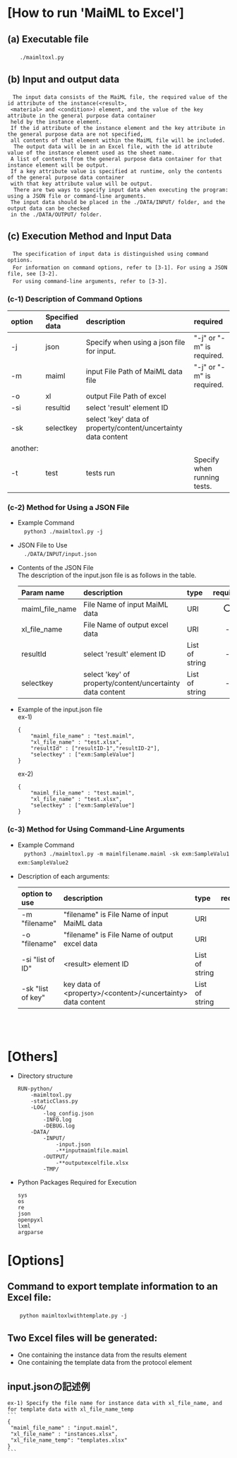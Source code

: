 # [How to run 'MaiML to Excel']

## (a) Executable file
　　`./maimltoxl.py`

## (b) Input and output data
    　The input data consists of the MaiML file, the required value of the id attribute of the instance(<result>,
     <material> and <condition>) element, and the value of the key attribute in the general purpose data container 
     held by the instance element.
     If the id attribute of the instance element and the key attribute in the general purpose data are not specified, 
     all contents of that element within the MaiML file will be included.
      The output data will be in an Excel file, with the id attribute value of the instance element used as the sheet name. 
     A list of contents from the general purpose data container for that instance element will be output. 
     If a key attribute value is specified at runtime, only the contents of the general purpose data container 
     with that key attribute value will be output.
      There are two ways to specify input data when executing the program: using a JSON file or command-line arguments. 
     The input data should be placed in the ./DATA/INPUT/ folder, and the output data can be checked 
     in the ./DATA/OUTPUT/ folder.

## (c) Execution Method and Input Data
    　The specification of input data is distinguished using command options.
    　For information on command options, refer to [3-1]. For using a JSON file, see [3-2]. 
    　For using command-line arguments, refer to [3-3].

### (c-1) Description of Command Options
|option|Specified data|description|required|
|:--|:--|:--|:--|
|-j|json|Specify when using a json file for input.|"-j" or "-m" is required.|
|-m|maiml|input File Path of MaiML data file|"-j" or "-m" is required.|
|-o|xl|output File Path of excel||
|-si|resultid|select 'result' element ID||
|-sk|selectkey|select 'key' data of property/content/uncertainty data content ||
|another:|
|-t|test|tests run|Specify when running tests.|


### (c-2) Method for Using a JSON File
- Example Command<br>
　`python3 ./maimltoxl.py -j`

- JSON File to Use <br>
  　`./DATA/INPUT/input.json` <br>

- Contents of the JSON File <br>
    The description of the input.json file is as follows in the table.

    |Param name|description|type|required|
    |:--|:--|:--|:--:|
    |maiml_file_name|File Name of input MaiML data|URI|⭕️|
    |xl_file_name|File Name of output excel data|URI|-|""|
    |resultId|select 'result' element ID|List of string|-|
    |selectkey|select 'key' of property/content/uncertainty data content |List of string|-|

- Example of the input.json file <br>
    ex-1)
    ```
    {
        "maiml_file_name" : "test.maiml",
        "xl_file_name" : "test.xlsx",
        "resultId" : ["resultID-1","resultID-2"],
        "selectkey" : ["exm:SampleValue"]
    }
    ```
    ex-2)
    ```
    {
        "maiml_file_name" : "test.maiml",
        "xl_file_name" : "test.xlsx",
        "selectkey" : ["exm:SampleValue"]
    }
    ```

### (c-3) Method for Using Command-Line Arguments
- Example Command<br>
　`python3 ./maimltoxl.py -m maimlfilename.maiml -sk exm:SampleValu1 exm:SampleValue2`　

- Description of each arguments: <br>

    |option to use|description|type|required|
    |:--|:--|:--|:--:|
    |-m "filename"|"filename" is File Name of input MaiML data|URI|⭕️|
    |-o "filename"|"filename" is File Name of output excel data|URI|-|
    |-si "list of ID"|\<result> element ID|List of string|-|
    |-sk "list of key"|key data of \<property>/\<content>/\<uncertainty> data content|List of string|-|
　　
<br><br>

# [Others]
- Directory structure
    ```
    RUN-python/
        -maimltoxl.py
        -staticClass.py
        -LOG/
            -log_config.json
            -INFO.log
            -DEBUG.log
        -DATA/
            -INPUT/
                -input.json
                -**inputmaimlfile.maiml
            -OUTPUT/
                -**outputexcelfile.xlsx
            -TMP/
    ```
- Python Packages Required for Execution
    ```
    sys
    os
    re
    json
    openpyxl
    lxml
    argparse
    ```


# [Options]
## Command to export template information to an Excel file:
　　`python maimltoxlwithtemplate.py -j`

## Two Excel files will be generated:
- One containing the instance data from the results element
- One containing the template data from the protocol element

## input.jsonの記述例
    ex-1) Specify the file name for instance data with xl_file_name, and for template data with xl_file_name_temp
    ```
    {
     "maiml_file_name" : "input.maiml",
     "xl_file_name" : "instances.xlsx",
     "xl_file_name_temp": "templates.xlsx"
    }
    ```
